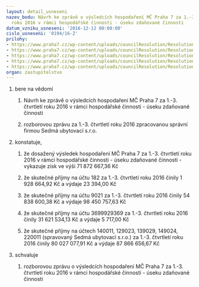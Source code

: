 ```yaml
---
layout: detail_usneseni
nazev_bodu: Návrh ke zprávě o výsledcích hospodaření MČ Praha 7 za 1.-3. čtvrtletí
  roku 2016 v rámci hospodářské činnosti - úseku zdaňované činnosti
datum_vzniku_usneseni: '2016-12-12 00:00:00'
cislo_usneseni: '0194/16-Z'
prilohy:
- https://www.praha7.cz/wp-content/uploads/councilResolution/Resolutions/27502/export/DZ_VHC3K16~145291.docx
- https://www.praha7.cz/wp-content/uploads/councilResolution/Resolutions/27502/export/02_VHC3K16~145290.pdf
- https://www.praha7.cz/wp-content/uploads/councilResolution/Resolutions/27502/export/03_VHC3K16~145289.pdf
- https://www.praha7.cz/wp-content/uploads/councilResolution/Resolutions/27502/export/04_VHC3K16~145288.pdf
- https://www.praha7.cz/wp-content/uploads/councilResolution/Resolutions/27502/export/export~301435.pdf
organ: zastupitelstvo
---
```

<ol id="urzList" class="urzList_view"><li id="" class="urzClass1"><span name="1">bere na vědomí</span><ol class="urzOlClass"><li style="text-align: left;" id="" class="urzClass2"><span><p>Návrh ke zprávě o výsledcích hospodaření MČ Praha 7 za 1.-3. čtvrtletí roku 2016 v rámci hospodářské činnosti - úseku zdaňované činnosti</p></span></li><li style="text-align: left;" id="" class="urzClass2"><span><p>rozborovou zprávu za 1.-3. čtvrtletí roku 2016 zpracovanou správní firmou Sedmá ubytovací s.r.o.</p></span></li></ol></li><li id="" class="urzClass1"><span name="50">konstatuje,</span><ol class="urzOlClass"><li style="text-align: left;" id="" class="urzClass2"><span><p>že dosažený výsledek hospodaření MČ Praha 7 za 1.-3. čtvrtletí roku 2016 v rámci hospodářské činnosti - úseku zdaňované činnosti - vykazuje zisk ve výši&nbsp;71 872 667,36 Kč</p></span></li><li style="text-align: left;" id="" class="urzClass2"><span><p>že skutečné příjmy na účtu 182 za 1.-3. čtvrtletí roku 2016 činily 1 928 664,92 Kč a výdaje 23 394,00 Kč</p></span></li><li style="text-align: left;" id="" class="urzClass2"><span><p>že skutečné příjmy na účtu 9021 za 1.-3. čtvrtletí roku 2016 činily 54 838 600,38 Kč a výdaje 98 450 757,63 Kč</p></span></li><li style="text-align: left;" id="" class="urzClass2"><span><p>že skutečné příjmy na účtu 3699929369 za 1.-3. čtvrtletí roku 2016 činily 31 621 534,13 Kč a výdaje 5 717,00 Kč</p></span></li><li style="text-align: left;" id="" class="urzClass2"><span><p>že skutečné příjmy na účtech 140011, 129023, 139029, 149024, 220011 (spravovaný Sedmá ubytovací s.r.o.) za 1.-3. čtvrtletí roku 2016 činily&nbsp;80 027 077,91 Kč a výdaje&nbsp;87 866 656,67 Kč</p></span></li></ol></li><li id="" class="urzClass1"><span name="24">schvaluje</span><ol id="" class="urzOlClass"><li style="text-align: left;" id="" class="urzClass2"><span><p>rozborovou zprávu o výsledcích hospodaření MČ Praha 7 za 1.-3. čtvrtletí roku 2016 v rámci hospodářské činnosti - úseku zdaňované činnosti</p></span></li></ol></li></ol>